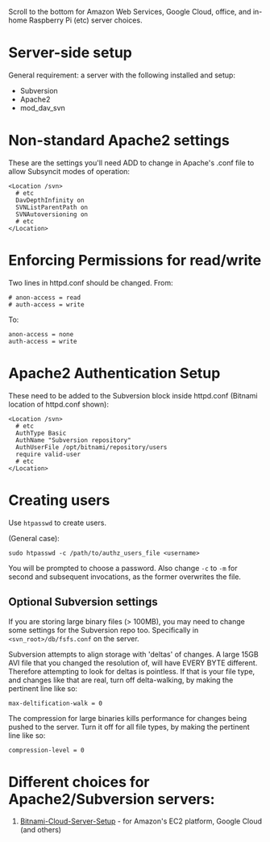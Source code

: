 Scroll to the bottom for Amazon Web Services, Google Cloud, office, and in-home Raspberry Pi (etc) server choices.

# Server-side setup

General requirement: a server with the following installed and setup:

* Subversion
* Apache2
* mod_dav_svn

# Non-standard Apache2 settings

These are the settings you'll need ADD to change in Apache's .conf file to allow Subsyncit modes of operation:

```
<Location /svn>
  # etc
  DavDepthInfinity on
  SVNListParentPath on
  SVNAutoversioning on
  # etc
</Location>
```

# Enforcing Permissions for read/write

Two lines in httpd.conf should be changed. From:

```
# anon-access = read
# auth-access = write
```

To:

```
anon-access = none
auth-access = write
```

# Apache2 Authentication Setup

These need to be added to the Subversion block inside httpd.conf (Bitnami location of httpd.conf shown):

```
<Location /svn>
  # etc
  AuthType Basic
  AuthName "Subversion repository"
  AuthUserFile /opt/bitnami/repository/users
  require valid-user
  # etc
</Location>
```

# Creating users

Use `htpasswd` to create users.

(General case):

```
sudo htpasswd -c /path/to/authz_users_file <username>
```

You will be prompted to choose a password. Also change `-c` to `-m` for second and subsequent invocations,
as the former overwrites the file.

## Optional Subversion settings

If you are storing large binary files (> 100MB), you may need to change some settings for the Subversion repo too.
Specifically in `<svn_root>/db/fsfs.conf` on the server.

Subversion attempts to align storage with 'deltas' of changes. A large 15GB AVI
file that you changed the resolution of, will have EVERY BYTE different. Therefore
attempting to look for deltas is pointless. If that is your file type, and
changes like that are real, turn off delta-walking, by making the pertinent line like so:


```
max-deltification-walk = 0
```

The compression for large binaries kills performance for changes being pushed
to the server. Turn it off for all file types, by making the pertinent line like so:

```
compression-level = 0
```

# Different choices for Apache2/Subversion servers:

1. [Bitnami-Cloud-Server-Setup](/paul-hammant/subsyncit/wiki/Bitnami-Cloud-Server-Setup) - for Amazon's EC2 platform, Google Cloud (and others)
